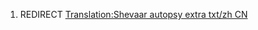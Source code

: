 1.  REDIRECT [Translation:Shevaar autopsy extra txt/zh
    CN](Translation:Shevaar_autopsy_extra_txt/zh_CN "wikilink")